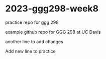 # 2023-ggg298-week8
practice repo for ggg 298

example github repo for GGG 298 at UC Davis

another line to add changes

Add new line to practice